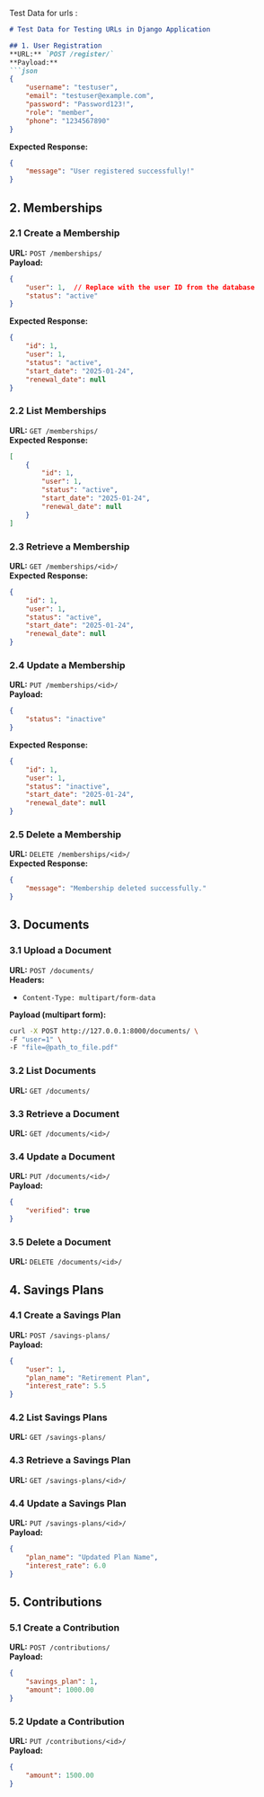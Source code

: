 Test Data for urls :

```markdown
# Test Data for Testing URLs in Django Application

## 1. User Registration
**URL:** `POST /register/`  
**Payload:**
```json
{
    "username": "testuser",
    "email": "testuser@example.com",
    "password": "Password123!",
    "role": "member",
    "phone": "1234567890"
}
```
**Expected Response:**
```json
{
    "message": "User registered successfully!"
}
```

## 2. Memberships
### 2.1 Create a Membership
**URL:** `POST /memberships/`  
**Payload:**
```json
{
    "user": 1,  // Replace with the user ID from the database
    "status": "active"
}
```
**Expected Response:**
```json
{
    "id": 1,
    "user": 1,
    "status": "active",
    "start_date": "2025-01-24",
    "renewal_date": null
}
```

### 2.2 List Memberships
**URL:** `GET /memberships/`  
**Expected Response:**
```json
[
    {
        "id": 1,
        "user": 1,
        "status": "active",
        "start_date": "2025-01-24",
        "renewal_date": null
    }
]
```

### 2.3 Retrieve a Membership
**URL:** `GET /memberships/<id>/`  
**Expected Response:**
```json
{
    "id": 1,
    "user": 1,
    "status": "active",
    "start_date": "2025-01-24",
    "renewal_date": null
}
```

### 2.4 Update a Membership
**URL:** `PUT /memberships/<id>/`  
**Payload:**
```json
{
    "status": "inactive"
}
```
**Expected Response:**
```json
{
    "id": 1,
    "user": 1,
    "status": "inactive",
    "start_date": "2025-01-24",
    "renewal_date": null
}
```

### 2.5 Delete a Membership
**URL:** `DELETE /memberships/<id>/`  
**Expected Response:**
```json
{
    "message": "Membership deleted successfully."
}
```

## 3. Documents
### 3.1 Upload a Document
**URL:** `POST /documents/`  
**Headers:**
- `Content-Type: multipart/form-data`

**Payload (multipart form):**
```bash
curl -X POST http://127.0.0.1:8000/documents/ \
-F "user=1" \
-F "file=@path_to_file.pdf"
```

### 3.2 List Documents
**URL:** `GET /documents/`

### 3.3 Retrieve a Document
**URL:** `GET /documents/<id>/`

### 3.4 Update a Document
**URL:** `PUT /documents/<id>/`  
**Payload:**
```json
{
    "verified": true
}
```

### 3.5 Delete a Document
**URL:** `DELETE /documents/<id>/`

## 4. Savings Plans
### 4.1 Create a Savings Plan
**URL:** `POST /savings-plans/`  
**Payload:**
```json
{
    "user": 1,
    "plan_name": "Retirement Plan",
    "interest_rate": 5.5
}
```

### 4.2 List Savings Plans
**URL:** `GET /savings-plans/`

### 4.3 Retrieve a Savings Plan
**URL:** `GET /savings-plans/<id>/`

### 4.4 Update a Savings Plan
**URL:** `PUT /savings-plans/<id>/`  
**Payload:**
```json
{
    "plan_name": "Updated Plan Name",
    "interest_rate": 6.0
}
```

## 5. Contributions
### 5.1 Create a Contribution
**URL:** `POST /contributions/`  
**Payload:**
```json
{
    "savings_plan": 1,
    "amount": 1000.00
}
```

### 5.2 Update a Contribution
**URL:** `PUT /contributions/<id>/`  
**Payload:**
```json
{
    "amount": 1500.00
}


